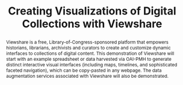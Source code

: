 ---
abstract: Viewshare is a free, Library-of-Congress-sponsored platform that empowers
  historians, librarians, archivists and curators to create and customize dynamic
  interfaces to collections of digital content. This demonstration of Viewshare will
  start with an example spreadsheet or data harvested via OAI-PMH to generate distinct
  interactive visual interfaces (including maps, timelines, and sophisticated faceted
  navigation), which can be copy-pasted in any webpage. The data augmentation services
  associated with Viewshare will also be demonstrated.
creators:
- Trevor Owens
- Abigail Potter
date: null
document_url: https://services.phaidra.univie.ac.at/api/object/o:294075/download
grand_parent: iPRES
institutions: []
keywords:
- ischool
- toronto
- canada
- access
- metadata
- visualization
landing_page_url: https://phaidra.univie.ac.at/o:294075
language: eng
layout: publication
license: CC BY-NC-SA 3.0 AT
notes_url: null
parent: iPRES 2012
publication_type: paper
size: 810083
slides_url: null
source_name: iPRES
stream_url: null
title: Creating Visualizations of Digital Collections with Viewshare
year: 2012
---
